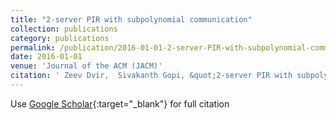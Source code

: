 ```yaml
---
title: "2-server PIR with subpolynomial communication"
collection: publications
category: publications
permalink: /publication/2016-01-01-2-server-PIR-with-subpolynomial-communication
date: 2016-01-01
venue: 'Journal of the ACM (JACM)'
citation: ' Zeev Dvir,  Sivakanth Gopi, &quot;2-server PIR with subpolynomial communication.&quot; Journal of the ACM (JACM), 2016.'
---
```

Use [Google Scholar](https://scholar.google.com/scholar?q=2+server+PIR+with+subpolynomial+communication){:target="_blank"} for full citation